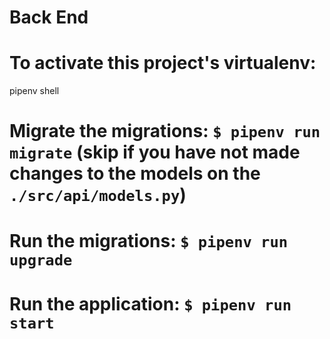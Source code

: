# Back End

# To activate this project's virtualenv:
 pipenv shell

#  Migrate the migrations: `$ pipenv run migrate` (skip if you have not made changes to the models on the `./src/api/models.py`)
# Run the migrations: `$ pipenv run upgrade`
# Run the application: `$ pipenv run start`